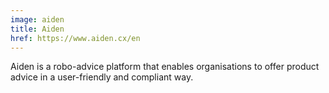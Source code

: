 ```yaml
---
image: aiden
title: Aiden
href: https://www.aiden.cx/en
---
```


Aiden is a robo-advice platform that enables organisations to offer product advice in a user-friendly and compliant way.

